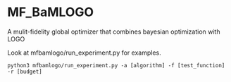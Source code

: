 # MF_BaMLOGO
A mulit-fidelity global optimizer that combines bayesian optimization with LOGO

Look at mfbamlogo/run_experiment.py for examples.

``python3 mfbamlogo/run_experiment.py -a [algorithm] -f [test_function] -r [budget]``
